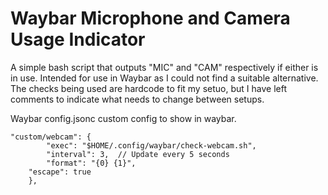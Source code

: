 # Waybar Microphone and Camera Usage Indicator

A simple bash script that outputs "MIC" and "CAM" respectively if either is in use. Intended for use in Waybar as I could not find a suitable alternative. The checks being used are hardcode to fit my setuo, but I have left comments to indicate what needs to change between setups.

Waybar config.jsonc custom config to show in waybar.
```
"custom/webcam": {
        "exec": "$HOME/.config/waybar/check-webcam.sh",
        "interval": 3,  // Update every 5 seconds
        "format": "{0} {1}",
	"escape": true
    },
```
